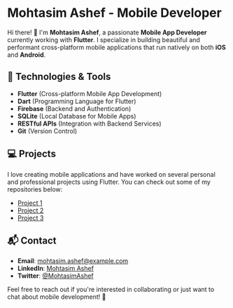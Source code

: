 # Mohtasim Ashef - Mobile Developer

Hi there! 👋 I'm **Mohtasim Ashef**, a passionate **Mobile App Developer** currently working with **Flutter**. I specialize in building beautiful and performant cross-platform mobile applications that run natively on both **iOS** and **Android**.

## 🚀 Technologies & Tools

- **Flutter** (Cross-platform Mobile App Development)
- **Dart** (Programming Language for Flutter)
- **Firebase** (Backend and Authentication)
- **SQLite** (Local Database for Mobile Apps)
- **RESTful APIs** (Integration with Backend Services)
- **Git** (Version Control)

## 💻 Projects

I love creating mobile applications and have worked on several personal and professional projects using Flutter. You can check out some of my repositories below:

- [Project 1](link-to-your-project)
- [Project 2](link-to-your-project)
- [Project 3](link-to-your-project)

## 📬 Contact

- **Email**: mohtasim.ashef@example.com
- **LinkedIn**: [Mohtasim Ashef](https://www.linkedin.com/in/mohtasim-ashef)
- **Twitter**: [@MohtasimAshef](https://twitter.com/MohtasimAshef)

Feel free to reach out if you're interested in collaborating or just want to chat about mobile development! 🚀
